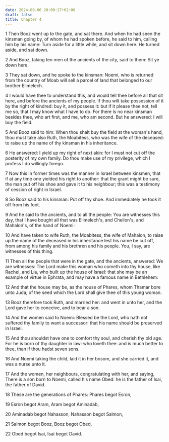 ```yaml
---
date: 2024-09-06 20:00:27+02:00
draft: false
title: Chapter 4
---
```




1 Then Booz went up to the gate, and sat there. And when he had seen the kinsman going by, of whom he had spoken before, he said to him, calling him by his name: Turn aside for a little while, and sit down here. He turned aside, and sat down.

2 And Booz, taking ten men of the ancients of the city, said to them: Sit ye down here.

3 They sat down, and he spoke to the kinsman: Noemi, who is returned from the country of Moab will sell a parcel of land that belonged to our brother Elimelech.

4 I would have thee to understand this, and would tell thee before all that sit here, and before the ancients of my people. If thou wilt take possession of it by the right of kindred: buy it, and possess it: but if it please thee not, tell me so, that I may know what I have to do. For there is no near kinsman besides thee, who art first, and me, who am second. But he answered: I will buy the field.

5 And Booz said to him: When thou shalt buy the field at the woman's hand, thou must take also Ruth, the Moabitess, who was the wife of the deceased: to raise up the name of thy kinsman in his inheritance.

6 He answered: I yield up my right of next akin: for I must not cut off the posterity of my own family. Do thou make use of my privilege, which I profess I do willingly forego.

7 Now this in former times was the manner in Israel between kinsmen, that if at any time one yielded his right to another: that the grant might be sure, the man put off his shoe and gave it to his neighbour; this was a testimony of cession of right in Israel.

8 So Booz said to his kinsman: Put off thy shoe. And immediately he took it off from his foot.

9 And he said to the ancients, and to all the people: You are witnesses this day, that I have bought all that was Elimelech's, and Chelion's, and Mahalon's, of the hand of Noemi:

10 And have taken to wife Ruth, the Moabitess, the wife of Mahalon, to raise up the name of the deceased in his inheritance lest his name be cut off, from among his family and his brethren and his people. You, I say, are witnesses of this thing.

11 Then all the people that were in the gate, and the ancients, answered: We are witnesses: The Lord make this woman who cometh into thy house, like Rachel, and Lia, who built up the house of Israel: that she may be an example of virtue in Ephrata, and may have a famous name in Bethlehem:

12 And that the house may be, as the house of Phares, whom Thamar bore unto Juda, of the seed which the Lord shall give thee of this young woman.

13 Booz therefore took Ruth, and married her: and went in unto her, and the Lord gave her to conceive, and to bear a son.

14 And the women said to Noemi: Blessed be the Lord, who hath not suffered thy family to want a successor: that his name should be preserved in Israel.

15 And thou shouldst have one to comfort thy soul, and cherish thy old age. For he is born of thy daughter in law: who loveth thee: and is much better to thee, than if thou hadst seven sons.

16 And Noemi taking the child, laid it in her bosom, and she carried it, and was a nurse unto it.

17 And the women, her neighbours, congratulating with her, and saying, There is a son born to Noemi, called his name Obed: he is the father of Isai, the father of David.

18 These are the generations of Phares: Phares begot Esron,

19 Esron begot Aram, Aram begot Aminadab,

20 Aminadab begot Nahasson, Nahasson begot Salmon,

21 Salmon begot Booz, Booz begot Obed,

22 Obed begot Isai, Isai begot David.

